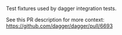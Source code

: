 Test fixtures used by dagger integration tests.

See this PR description for more context: https://github.com/dagger/dagger/pull/6693
